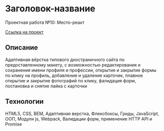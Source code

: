 # Заголовок-название

Проектная работа №10: Место-реакт

[Ссылка на проект](https://menshikovzakhar.github.io/mesto/)

## Описание

Адаптивная вёрстка типового дностраничного сайта по предоставленному макету, c возможностью редактирования и сохранения имени профиля и профессии, открытие и закрытие формы по клику на профиль, добавление и удаление карточек, плавное открытие и закрытие  фотографий по клику, фалидация форм, постановка и снятие лайка с карточки

## Технологии

HTML5, CSS, BEM, Адаптивная верстка, Флексбоксы, Гриды, JavaScript, ООП, Модули js, Webpack, Валидации форм, применение HTTP API и Promise